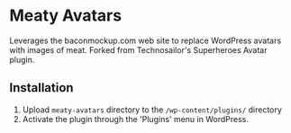 # Meaty Avatars

Leverages the baconmockup.com web site to replace WordPress avatars with images of meat.  Forked from Technosailor's Superheroes Avatar plugin.

## Installation

1. Upload `meaty-avatars` directory to the `/wp-content/plugins/` directory
2. Activate the plugin through the 'Plugins' menu in WordPress.
